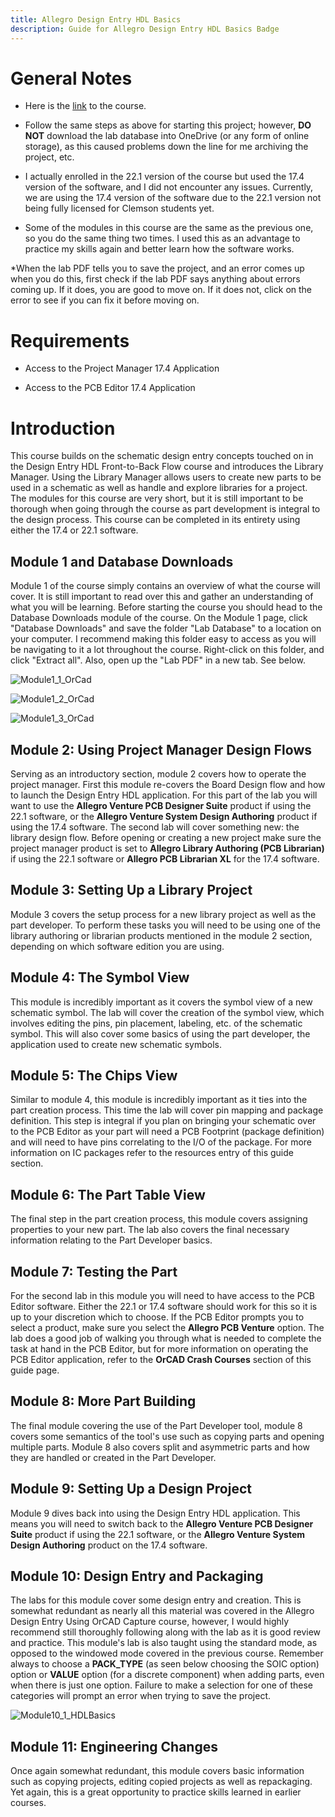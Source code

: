```yaml
---
title: Allegro Design Entry HDL Basics
description: Guide for Allegro Design Entry HDL Basics Badge
---
```


# General Notes

* Here is the [link](https://www.cadence.com/en_US/home/training/all-courses/85053.html) to the course.

* Follow the same steps as above for starting this project; however, **DO NOT** download the lab database into OneDrive (or any form of online storage), as this caused problems down the line for me archiving the project, etc. 

* I actually enrolled in the 22.1 version of the course but used the 17.4 version of the software, and I did not encounter any issues. Currently, we are using the 17.4 version of the software due to the 22.1 version not being fully licensed for Clemson students yet. 

* Some of the modules in this course are the same as the previous one, so you do the same thing two times. I used this as an advantage to practice my skills again and better learn how the software works. 

*When the lab PDF tells you to save the project, and an error comes up when you do this, first check if the lab PDF says anything about errors coming up. If it does, you are good to move on. If it does not, click on the error to see if you can fix it before moving on.

# Requirements

* Access to the Project Manager 17.4 Application

* Access to the PCB Editor 17.4 Application

# Introduction

This course builds on the schematic design entry concepts touched on in the Design Entry HDL Front-to-Back Flow course and introduces the Library Manager. Using the Library Manager allows users to create new parts to be used in a schematic as well as handle and explore libraries for a project. The modules for this course are very short, but it is still important to be thorough when going through the course as part development is integral to the design process. This course can be completed in its entirety using either the 17.4 or 22.1 software.

## Module 1 and Database Downloads

Module 1 of the course simply contains an overview of what the course will cover. It is still important to read over this and gather an understanding of what you will be learning. Before starting the course you should head to the Database Downloads module of the course. On the Module 1 page, click "Database Downloads" and save the folder "Lab Database" to a location on your computer. I recommend making this folder easy to access as you will be navigating to it a lot throughout the course. Right-click on this folder, and click "Extract all". Also, open up the "Lab PDF" in a new tab. See below.

![Module1_1_OrCad](../../../assets/guide_assets/orcad_guide_assets/Module1_1.png)

![Module1_2_OrCad](../../../assets/guide_assets/orcad_guide_assets/Module1_2.png)

![Module1_3_OrCad](../../../assets/guide_assets/orcad_guide_assets/Module1_3.png)

## Module 2: Using Project Manager Design Flows

Serving as an introductory section, module 2 covers how to operate the project manager. First this module re-covers the Board Design flow and how to launch the Design Entry HDL application. For this part of the lab you will want to use the **Allegro Venture PCB Designer Suite** product if using the 22.1 software, or the **Allegro Venture System Design Authoring** product if using the 17.4 software. The second lab will cover something new: the library design flow. Before opening or creating a new project make sure the project manager product is set to **Allegro Library Authoring (PCB Librarian)** if using the 22.1 software or **Allegro PCB Librarian XL** for the 17.4 software.

## Module 3: Setting Up a Library Project

Module 3 covers the setup process for a new library project as well as the part developer. To perform these tasks you will need to be using one of the library authoring or librarian products mentioned in the module 2 section, depending on which software edition you are using.

## Module 4: The Symbol View

This module is incredibly important as it covers the symbol view of a new schematic symbol. The lab will cover the creation of the symbol view, which involves editing the pins, pin placement, labeling, etc. of the schematic symbol. This will also cover some basics of using the part developer, the application used to create new schematic symbols.

## Module 5: The Chips View

Similar to module 4, this module is incredibly important as it ties into the part creation process. This time the lab will cover pin mapping and package definition. This step is integral if you plan on bringing your schematic over to the PCB Editor as your part will need a PCB Footprint (package definition) and will need to have pins correlating to the I/O of the package. For more information on IC packages refer to the resources entry of this guide section.

## Module 6: The Part Table View

The final step in the part creation process, this module covers assigning properties to your new part. The lab also covers the final necessary information relating to the Part Developer basics.

## Module 7: Testing the Part

For the second lab in this module you will need to have access to the PCB Editor software. Either the 22.1 or 17.4 software should work for this so it is up to your discretion which to choose. If the PCB Editor prompts you to select a product, make sure you select the **Allegro PCB Venture** option. The lab does a good job of walking you through what is needed to complete the task at hand in the PCB Editor, but for more information on operating the PCB Editor application, refer to the **OrCAD Crash Courses** section of this guide page.

## Module 8: More Part Building

The final module covering the use of the Part Developer tool, module 8 covers some semantics of the tool's use such as copying parts and opening multiple parts. Module 8 also covers split and asymmetric parts and how they are handled or created in the Part Developer.

## Module 9: Setting Up a Design Project

Module 9 dives back into using the Design Entry HDL application. This means you will need to switch back to the **Allegro Venture PCB Designer Suite** product if using the 22.1 software, or the **Allegro Venture System Design Authoring** product on the 17.4 software.

## Module 10: Design Entry and Packaging

The labs for this module cover some design entry and creation. This is somewhat redundant as nearly all this material was covered in the Allegro Design Entry Using OrCAD Capture course, however, I would highly recommend still thoroughly following along with the lab as it is good review and practice. This module's lab is also taught using the standard mode, as opposed to the windowed mode covered in the previous course. Remember always to choose a **PACK_TYPE** (as seen below choosing the SOIC option) option or **VALUE** option (for a discrete component) when adding parts, even when there is just one option. Failure to make a selection for one of these categories will prompt an error when trying to save the project.

![Module10_1_HDLBasics](../../../assets/guide_assets/hdlbasics_guide_assets/module10_1.png)

## Module 11: Engineering Changes

Once again somewhat redundant, this module covers basic information such as copying projects, editing copied projects as well as repackaging. Yet again, this is a great opportunity to practice skills learned in earlier courses.